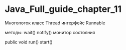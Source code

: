 # Java_Full_guide_chapter_11

Многопоток
класс Thread
интерфейс Runnable

методы:
wait()
notify()
монитор состояния

public void run()
start()
